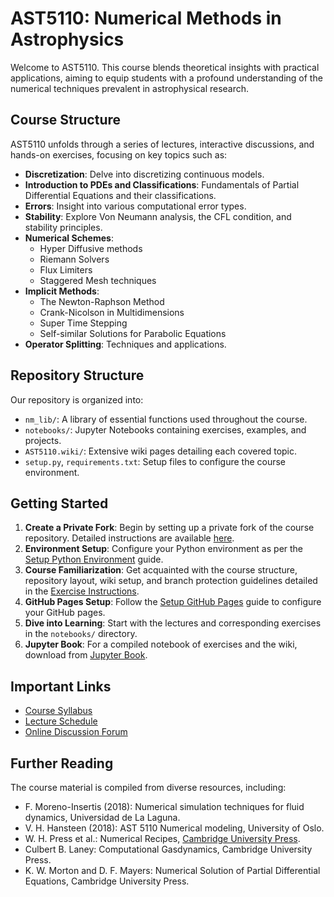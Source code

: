 # AST5110: Numerical Methods in Astrophysics

Welcome to AST5110. This course blends theoretical insights with practical applications, aiming to equip students with a profound understanding of the numerical techniques prevalent in astrophysical research.

## Course Structure

AST5110 unfolds through a series of lectures, interactive discussions, and hands-on exercises, focusing on key topics such as:

- **Discretization**: Delve into discretizing continuous models.
- **Introduction to PDEs and Classifications**: Fundamentals of Partial Differential Equations and their classifications.
- **Errors**: Insight into various computational error types.
- **Stability**: Explore Von Neumann analysis, the CFL condition, and stability principles.
- **Numerical Schemes**: 
  - Hyper Diffusive methods
  - Riemann Solvers
  - Flux Limiters
  - Staggered Mesh techniques
- **Implicit Methods**: 
  - The Newton-Raphson Method
  - Crank-Nicolson in Multidimensions
  - Super Time Stepping
  - Self-similar Solutions for Parabolic Equations
- **Operator Splitting**: Techniques and applications.

## Repository Structure

Our repository is organized into:

- `nm_lib/`: A library of essential functions used throughout the course.
- `notebooks/`: Jupyter Notebooks containing exercises, examples, and projects.
- `AST5110.wiki/`: Extensive wiki pages detailing each covered topic.
- `setup.py`, `requirements.txt`: Setup files to configure the course environment.

## Getting Started

1. **Create a Private Fork**: Begin by setting up a private fork of the course repository. Detailed instructions are available [here](#placeholder-link-for-course-exercise-wiki).
2. **Environment Setup**: Configure your Python environment as per the [Setup Python Environment](#placeholder-link-for-course-exercise-wiki) guide.
3. **Course Familiarization**: Get acquainted with the course structure, repository layout, wiki setup, and branch protection guidelines detailed in the [Exercise Instructions](https://github.com/AST-Course/AST5110/wiki/Exercise-instructions).
4. **GitHub Pages Setup**: Follow the [Setup GitHub Pages](#placeholder-link-for-course-exercise-wiki) guide to configure your GitHub pages.
5. **Dive into Learning**: Start with the lectures and corresponding exercises in the `notebooks/` directory.
6. **Jupyter Book**: For a compiled notebook of exercises and the wiki, download from [Jupyter Book](#placeholder-link-for-jupyter-book).

## Important Links

- [Course Syllabus](#placeholder-link-for-course-syllabus)
- [Lecture Schedule](#placeholder-link-for-lecture-schedule)
- [Online Discussion Forum](#placeholder-link-for-discussion-forum)

## Further Reading

The course material is compiled from diverse resources, including:

- F. Moreno-Insertis (2018): Numerical simulation techniques for fluid dynamics, Universidad de La Laguna.
- V. H. Hansteen (2018): AST 5110 Numerical modeling, University of Oslo.
- W. H. Press et al.: Numerical Recipes, [Cambridge University Press](http://numerical.recipes).
- Culbert B. Laney: Computational Gasdynamics, Cambridge University Press.
- K. W. Morton and D. F. Mayers: Numerical Solution of Partial Differential Equations, Cambridge University Press.
